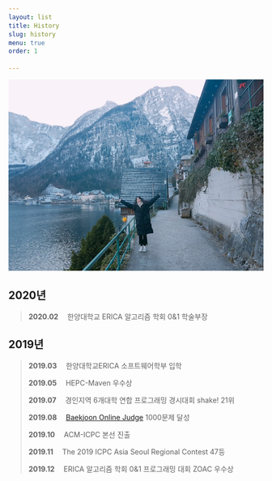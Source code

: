 ```yaml
---
layout: list
title: History
slug: history
menu: true
order: 1

---
```

![image](/assets/img/blog/me2.jpg)

## 2020년
>**2020.02** 　한양대학교 ERICA 알고리즘 학회 0&1 학술부장

## 2019년
>**2019.03** 　한양대학교ERICA 소프트웨어학부 입학
>
>**2019.05** 　HEPC-Maven 우수상
>
>**2019.07** 　경인지역 6개대학 연합 프로그래밍 경시대회 shake! 21위
>
>**2019.08** 　[Baekjoon Online Judge](https://www.acmicpc.net/) 1000문제 달성
>
>**2019.10** 　ACM-ICPC 본선 진출
>
>**2019.11** 　The 2019 ICPC Asia Seoul Regional Contest 47등
>
>**2019.12** 　ERICA 알고리즘 학회 0&1 프로그래밍 대회 ZOAC 우수상




